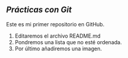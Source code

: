 ## *Prácticas con Git*
Este es mi primer repositorio en GitHub.



1. Editaremos el archivo README.md
2. Pondremos una lista que no esté ordenada.
3. Por último añadiremos una imagen.

